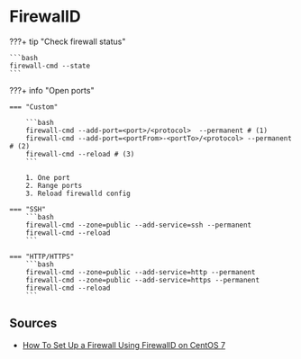 # FirewallD

???+ tip "Check firewall status"

    ```bash
    firewall-cmd --state
    ```

???+ info "Open ports"

    === "Custom"

        ```bash
        firewall-cmd --add-port=<port>/<protocol>  --permanent # (1)
        firewall-cmd --add-port=<portFrom>-<portTo>/<protocol> --permanent # (2)
        firewall-cmd --reload # (3)
        ```

        1. One port
        2. Range ports
        3. Reload firewalld config

    === "SSH"
        ```bash
        firewall-cmd --zone=public --add-service=ssh --permanent
        firewall-cmd --reload
        ```

    === "HTTP/HTTPS"
        ```bash
        firewall-cmd --zone=public --add-service=http --permanent
        firewall-cmd --zone=public --add-service=https --permanent
        firewall-cmd --reload
        ```

## Sources

- [How To Set Up a Firewall Using FirewallD on CentOS 7](https://www.digitalocean.com/community/tutorials/how-to-set-up-a-firewall-using-firewalld-on-centos-7)

